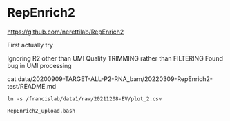 
#	RepEnrich2

https://github.com/nerettilab/RepEnrich2

First actually try

Ignoring R2 other than UMI
Quality TRIMMING rather than FILTERING
Found bug in UMI processing




cat data/20200909-TARGET-ALL-P2-RNA_bam/20220309-RepEnrich2-test/README.md 


```
ln -s /francislab/data1/raw/20211208-EV/plot_2.csv
```








```
RepEnrich2_upload.bash
```

